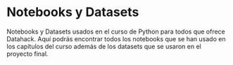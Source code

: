 # Notebooks y Datasets

Notebooks y Datasets usados en el curso de Python para todos que ofrece Datahack. Aquí podrás encontrar todos los notebooks que se han usado en los capítulos del curso además de los datasets que se usaron en el proyecto final.
